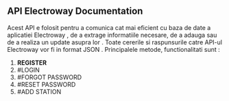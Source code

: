   ## API Electroway Documentation 
  
  
   Acest API e folosit pentru a comunica cat mai eficient cu baza de date a aplicatiei Electroway , de a extrage informatiile necesare,  de a adauga sau de a realiza un update asupra lor . Toate cererile si raspunsurile catre API-ul Electroway vor fi in format JSON . 
  Principalele metode, functionalitati sunt : 

1.  **REGISTER**
2. #LOGIN 
3. #FORGOT PASSWORD 
4. #RESET PASSWORD 
5. #ADD STATION

